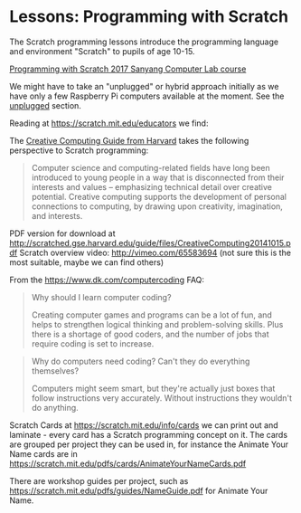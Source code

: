 # Lessons: Programming with Scratch

The Scratch programming lessons introduce the programming language and environment "Scratch" to pupils of age 10-15. 

[Programming with Scratch 2017 Sanyang Computer Lab course](./Sanyang-2017/README.md)

We might have to take an "unplugged" or hybrid approach initially as we have only a few Raspberry Pi computers available
at the moment. See the [unplugged](./unplugged/README.md) section.

Reading at https://scratch.mit.edu/educators we find:

The [Creative Computing Guide from Harvard](http://scratched.gse.harvard.edu/guide) takes the following perspective to
Scratch programming:
> Computer science and computing-related fields have long been introduced to young people
> in a way that is disconnected from their interests and values  –  emphasizing technical detail over creative
> potential. Creative computing supports the development of personal connections to computing, by drawing upon
> creativity, imagination, and interests.

PDF version for download at http://scratched.gse.harvard.edu/guide/files/CreativeComputing20141015.pdf
Scratch overview video: http://vimeo.com/65583694 (not sure this is the most suitable, maybe we can find others)

From the https://www.dk.com/computercoding FAQ:
> Why should I learn computer coding?
>
>Creating computer games and programs can be a lot of fun, and helps to strengthen logical thinking and problem-solving skills.  Plus there is a shortage of good coders, and the number of jobs that require coding is set to increase.

> Why do computers need coding? Can't they do everything themselves?
>
>Computers might seem smart, but they're actually just boxes that follow instructions very accurately. Without instructions they wouldn't do anything.

Scratch Cards at https://scratch.mit.edu/info/cards we can print out and laminate - every card has a Scratch
programming concept on it. The cards are grouped per project they can be used in, for instance the Animate Your Name cards
are in https://scratch.mit.edu/pdfs/cards/AnimateYourNameCards.pdf

There are workshop guides per project, such as https://scratch.mit.edu/pdfs/guides/NameGuide.pdf for Animate Your Name.
